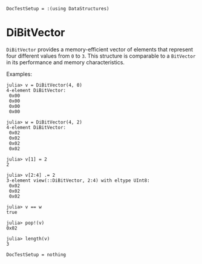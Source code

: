 ```@meta
DocTestSetup = :(using DataStructures)
```

# DiBitVector

`DiBitVector` provides a memory-efficient vector of elements that represent four different values from `0` to `3`. This structure is comparable to a `BitVector` in its performance and memory characteristics.

Examples:

```jldoctest
julia> v = DiBitVector(4, 0)
4-element DiBitVector:
 0x00
 0x00
 0x00
 0x00

julia> w = DiBitVector(4, 2)
4-element DiBitVector:
 0x02
 0x02
 0x02
 0x02

julia> v[1] = 2
2

julia> v[2:4] .= 2
3-element view(::DiBitVector, 2:4) with eltype UInt8:
 0x02
 0x02
 0x02

julia> v == w
true

julia> pop!(v)
0x02

julia> length(v)
3
```

```@meta
DocTestSetup = nothing
```
